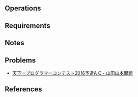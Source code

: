 ## Operations

## Requirements

## Notes

## Problems

- [天下一プログラマーコンテスト2016予選A C - 山田山本問題](https://atcoder.jp/contests/tenka1-2016-quala/tasks/tenka1_2016_qualA_c)

## References
